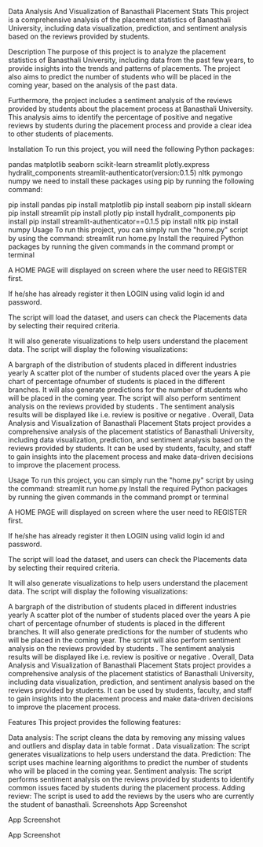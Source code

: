 Data Analysis And Visualization of Banasthali Placement Stats
This project is a comprehensive analysis of the placement statistics of Banasthali University, including data visualization, prediction, and sentiment analysis based on the reviews provided by students.

Description
The purpose of this project is to analyze the placement statistics of Banasthali University, including data from the past few years, to provide insights into the trends and patterns of placements. The project also aims to predict the number of students who will be placed in the coming year, based on the analysis of the past data.

Furthermore, the project includes a sentiment analysis of the reviews provided by students about the placement process at Banasthali University. This analysis aims to identify the percentage of positive and negative reviews by students during the placement process and provide a clear idea to other students of placements.

Installation
To run this project, you will need the following Python packages:

pandas
matplotlib
seaborn
scikit-learn
streamlit
plotly.express
hydralit_components
streamlit-authenticator(version:0.1.5)
nltk
pymongo
numpy
we need to install these packages using pip by running the following command:

pip install pandas
pip install matplotlib
pip install seaborn
pip install sklearn
pip install streamlit
pip install plotly
pip install hydralit_components
pip install pip install streamlit-authenticator==0.1.5
pip install nltk
pip install numpy
Usage
To run this project, you can simply run the "home.py" script by using the command:
streamlit run home.py
Install the required Python packages by running the given commands in the command prompt or terminal

A HOME PAGE will displayed on screen where the user need to REGISTER first.

If he/she has already register it then LOGIN using valid login id and password.

The script will load the dataset, and users can check the Placements data by selecting their required criteria.

It will also generate visualizations to help users understand the placement data. The script will display the following visualizations:

A bargraph of the distribution of students placed in different industries yearly
A scatter plot of the number of students placed over the years
A pie chart of percentage ofnumber of students is placed in the different branches.
It will also generate predictions for the number of students who will be placed in the coming year.
The script will also perform sentiment analysis on the reviews provided by students . The sentiment analysis results will be displayed like i.e. review is positive or negative .
Overall, Data Analysis and Visualization of Banasthali Placement Stats project provides a comprehensive analysis of the placement statistics of Banasthali University, including data visualization, prediction, and sentiment analysis based on the reviews provided by students. It can be used by students, faculty, and staff to gain insights into the placement process and make data-driven decisions to improve the placement process.

Usage
To run this project, you can simply run the "home.py" script by using the command:
streamlit run home.py
Install the required Python packages by running the given commands in the command prompt or terminal

A HOME PAGE will displayed on screen where the user need to REGISTER first.

If he/she has already register it then LOGIN using valid login id and password.

The script will load the dataset, and users can check the Placements data by selecting their required criteria.

It will also generate visualizations to help users understand the placement data. The script will display the following visualizations:

A bargraph of the distribution of students placed in different industries yearly
A scatter plot of the number of students placed over the years
A pie chart of percentage ofnumber of students is placed in the different branches.
It will also generate predictions for the number of students who will be placed in the coming year.
The script will also perform sentiment analysis on the reviews provided by students . The sentiment analysis results will be displayed like i.e. review is positive or negative .
Overall, Data Analysis and Visualization of Banasthali Placement Stats project provides a comprehensive analysis of the placement statistics of Banasthali University, including data visualization, prediction, and sentiment analysis based on the reviews provided by students. It can be used by students, faculty, and staff to gain insights into the placement process and make data-driven decisions to improve the placement process.

Features
This project provides the following features:

Data analysis: The script cleans the data by removing any missing values and outliers and display data in table format .
Data visualization: The script generates visualizations to help users understand the data.
Prediction: The script uses machine learning algorithms to predict the number of students who will be placed in the coming year.
Sentiment analysis: The script performs sentiment analysis on the reviews provided by students to identify common issues faced by students during the placement process.
Adding review: The script is used to add the reviews by the users who are currently the student of banasthali.
Screenshots
App Screenshot

App Screenshot

App Screenshot

